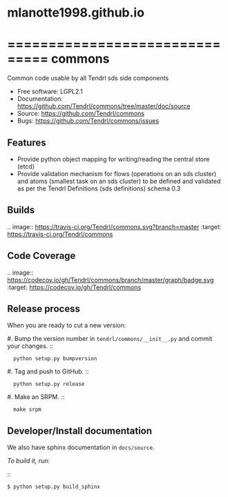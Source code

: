 # mlanotte1998.github.io 

===============================
commons
===============================

Common code usable by all Tendrl sds side components

* Free software: LGPL2.1
* Documentation: https://github.com/Tendrl/commons/tree/master/doc/source
* Source: https://github.com/Tendrl/commons
* Bugs: https://github.com/Tendrl/commons/issues

Features
--------

* Provide python object mapping for writing/reading  the central store (etcd)
* Provide validation mechanism for flows (operations on an sds cluster) and atoms (smallest task on an sds cluster) to be defined and validated as per the Tendrl Definitions (sds definitions) schema 0.3


Builds
------

.. image:: https://travis-ci.org/Tendrl/commons.svg?branch=master
  :target: https://travis-ci.org/Tendrl/commons

Code Coverage
-------------

.. image:: https://codecov.io/gh/Tendrl/commons/branch/master/graph/badge.svg
  :target: https://codecov.io/gh/Tendrl/commons

Release process
---------------

When you are ready to cut a new version:

#. Bump the version number in ``tendrl/commons/__init__.py`` and commit your
   changes.
   ::

      python setup.py bumpversion

#. Tag and push to GitHub.
   ::

      python setup.py release

#. Make an SRPM.
   ::

      make srpm



Developer/Install documentation
-------------------------------

We also have sphinx documentation in ``docs/source``.

*To build it, run:*

::

    $ python setup.py build_sphinx
